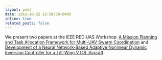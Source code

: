 ```yaml
---
layout: post
date: 2015-10-22 15:59:00-0400
inline: true
related_posts: false
---
```

We present two papers at the IEEE RED UAS Workshop: [A Mission Planning and Task Allocation Framework for Multi-UAV Swarm Coordination](https://ieeexplore.ieee.org/document/8999708) and [Development of a Neural Network-Based Adaptive Nonlinear Dynamic Inversion Controller for a Tilt-Wing VTOL Aircraft](https://ieeexplore.ieee.org/document/8999700).

